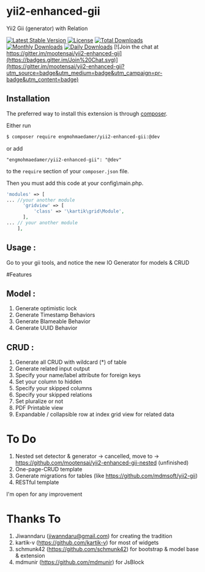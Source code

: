 # yii2-enhanced-gii
Yii2 Gii (generator) with Relation

[![Latest Stable Version](https://poser.pugx.org/mootensai/yii2-enhanced-gii/v/stable)](https://packagist.org/packages/mootensai/yii2-enhanced-gii)
[![License](https://poser.pugx.org/mootensai/yii2-enhanced-gii/license)](https://packagist.org/packages/mootensai/yii2-enhanced-gii)
[![Total Downloads](https://img.shields.io/packagist/dt/mootensai/yii2-enhanced-gii.svg?style=flat-square)](https://packagist.org/packages/mootensai/yii2-enhanced-gii)
[![Monthly Downloads](https://poser.pugx.org/mootensai/yii2-enhanced-gii/d/monthly)](https://packagist.org/packages/mootensai/yii2-enhanced-gii)
[![Daily Downloads](https://poser.pugx.org/mootensai/yii2-enhanced-gii/d/daily)](https://packagist.org/packages/mootensai/yii2-enhanced-gii)
[![Join the chat at https://gitter.im/mootensai/yii2-enhanced-gii](https://badges.gitter.im/Join%20Chat.svg)](https://gitter.im/mootensai/yii2-enhanced-gii?utm_source=badge&utm_medium=badge&utm_campaign=pr-badge&utm_content=badge)

## Installation

The preferred way to install this extension is through [composer](http://getcomposer.org/download/).

Either run

```bash
$ composer require engmohmaedamer/yii2-enhanced-gii:@dev
```

or add

```
"engmohmaedamer/yii2-enhanced-gii": "@dev"
```

to the `require` section of your `composer.json` file.

Then you must add this code at your config\main.php.
```php
'modules' => [
... //your another module
      'gridview' => [
          'class' => '\kartik\grid\Module',
      ],
... // your another module
    ],
```

## Usage :
Go to your gii tools, and notice the new IO Generator for models & CRUD


#Features
## Model :
1. Generate optimistic lock
2. Generate Timestamp Behaviors
3. Generate Blameable Behavior
4. Generate UUID Behavior

## CRUD :
1. Generate all CRUD with wildcard (*) of table
2. Generate related input output
3. Specify your name/label attribute for foreign keys
4. Set your column to hidden
5. Specify your skipped columns
6. Specify your skipped relations
7. Set pluralize or not
8. PDF Printable view
9. Expandable / collapsible row at index grid view for related data


# To Do
1. Nested set detector & generator -> cancelled, move to -> https://github.com/mootensai/yii2-enhanced-gii-nested (unfinished)
2. One-page-CRUD template
3. Generate migrations for tables (like  https://github.com/mdmsoft/yii2-gii)
4. RESTful template

I'm open for any improvement

# Thanks To
1. Jiwanndaru (jiwanndaru@gmail.com) for creating the tradition
2. kartik-v (https://github.com/kartik-v) for most of widgets
3. schmunk42 (https://github.com/schmunk42) for bootstrap & model base & extension
4. mdmunir (https://github.com/mdmunir) for JsBlock
